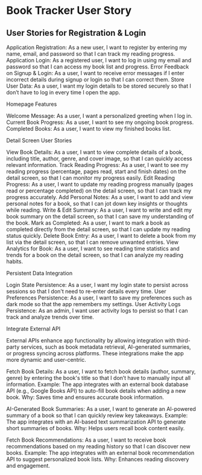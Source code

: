 # Book Tracker User Story
## User Stories for Registration & Login
Application Registration: As a new user, I want to register by entering my name, email, and password so that I can track my reading progress.
Application Login: As a registered user, I want to log in using my email and password so that I can access my book list and progress.
Error Feedback on Signup & Login: As a user, I want to receive error messages if I enter incorrect details during signup or login so that I can correct them.
Store User Data: As a user, I want my login details to be stored securely so that I don’t have to log in every time I open the app.

Homepage Features

Welcome Message: As a user, I want a personalized greeting when I log in.
Current Book Progress: As a user, I want to see my ongoing book progress.
Completed Books: As a user, I want to view my finished books list.

Detail Screen User Stories

View Book Details: As a user, I want to view complete details of a book, including title, author, genre, and cover image, so that I can quickly access relevant information.
Track Reading Progress: As a user, I want to see my reading progress (percentage, pages read, start and finish dates) on the detail screen, so that I can monitor my progress easily.
Edit Reading Progress:  As a user, I want to update my reading progress manually (pages read or percentage completed) on the detail screen, so that I can track my progress accurately.
Add Personal Notes: As a user, I want to add and view personal notes for a book, so that I can jot down key insights or thoughts while reading.
Write & Edit Summary: As a user, I want to write and edit my book summary on the detail screen, so that I can save my understanding of the book.
Mark as Completed: As a user, I want to mark a book as completed directly from the detail screen, so that I can update my reading status quickly.
Delete Book Entry: As a user, I want to delete a book from my list via the detail screen, so that I can remove unwanted entries.
View Analytics for Book: As a user, I want to see reading time statistics and trends for a book on the detail screen, so that I can analyze my reading habits.



Persistent Data Integration

Login State Persistence: As a user, I want my login state to persist across sessions so that I don't need to re-enter details every time.
User Preferences Persistence: As a user, I want to save my preferences such as dark mode so that the app remembers my settings.
User Activity Logs Persistence: As an admin, I want user activity logs to persist so that I can track and analyze trends over time.

Integrate External API

External APIs enhance app functionality by allowing integration with third-party services, such as book metadata retrieval, AI-generated summaries, or progress syncing across platforms. These integrations make the app more dynamic and user-centric.

Fetch Book Details: As a user, I want to fetch book details (author, summary, genre) by entering the book's title so that I don’t have to manually input all information.
Example: The app integrates with an external book database API (e.g., Google Books API) to auto-fill book details when adding a new book.
Why: Saves time and ensures accurate book information.

AI-Generated Book Summaries: As a user, I want to generate an AI-powered summary of a book so that I can quickly review key takeaways.
Example: The app integrates with an AI-based text summarization API to generate short summaries of books.
Why: Helps users recall book content easily.

Fetch Book Recommendations: As a user, I want to receive book recommendations based on my reading history so that I can discover new books.
Example: The app integrates with an external book recommendation API to suggest personalized book lists.
Why: Enhances reading discovery and engagement.

